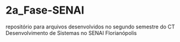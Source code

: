 # 2a_Fase-SENAI
repositório para arquivos desenvolvidos no segundo semestre do CT Desenvolvimento de Sistemas no SENAI Florianópolis
